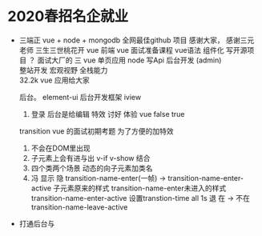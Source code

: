 # 2020春招名企就业
- 三端正 vue + node + mongodb 全网最佳github 项目
    感谢大家， 感谢三元老师
    三生三世桃花开  vue 前端
    vue 面试准备课程 
    vue语法  组件化  写开源项目 ？
    面试大厂的 
    三  vue 单页应用   node 写Api    后台开发 (admin)   
    整站开发  宏观视野  全栈能力   
    32.2k  vue   应用给大家

    后台。
    element-ui  后台开发框架   iview
    1. 登录
    后台是给编辑 特效 讨好 体验
    vue false true

    transition vue 的面试初期考题 
    为了方便的加特效  
    1. 不会在DOM里出现 
    2. 子元素上会有进与出  v-if v-show 结合
    3. 四个类两个场景 动态的向子元素加类名
    4. 冯 显示 隐  transition-name-enter(一帧) -> transition-name-enter-active   子元素原来的样式  transition-name-enter未进入的样式 transition-name-enter-active  设置transtion-time all 1s
    退  在 -> 不在  transition-name-leave-active

- 打通后台与